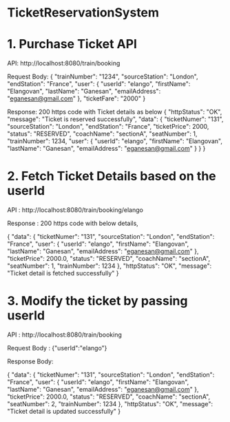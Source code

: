 # TicketReservationSystem

# 1. Purchase Ticket API

API: http://localhost:8080/train/booking

Request Body:
{
    "trainNumber": "1234",
    "sourceStation": "London",
    "endStation": "France",
    "user": {
        "userId": "elango",
        "firstName": "Elangovan",
        "lastName": "Ganesan",
        "emailAddress": "eganesan@gmail.com"
    },
    "ticketFare": "2000"
}


Response: 200 https code with Ticket details as below
{
    "httpStatus": "OK",
    "message": "Ticket is reserved successfully",
    "data": {
        "ticketNumer": "131",
        "sourceStation": "London",
        "endStation": "France",
        "ticketPrice": 2000,
        "status": "RESERVED",
        "coachName": "sectionA",
        "seatNumber": 1,
        "trainNumber": 1234,
        "user": {
            "userId": "elango",
            "firstName": "Elangovan",
            "lastName": "Ganesan",
            "emailAddress": "eganesan@gmail.com"
        }
    }
}


# 2. Fetch Ticket Details based on the userId

API : http://localhost:8080/train/booking/elango

Response : 200 https code with below details,

{
    "data": {
        "ticketNumer": "131",
        "sourceStation": "London",
        "endStation": "France",
        "user": {
            "userId": "elango",
            "firstName": "Elangovan",
            "lastName": "Ganesan",
            "emailAddress": "eganesan@gmail.com"
        },
        "ticketPrice": 2000.0,
        "status": "RESERVED",
        "coachName": "sectionA",
        "seatNumber": 1,
        "trainNumber": 1234
    },
    "httpStatus": "OK",
    "message": "Ticket detail is fetched successfully"
}

# 3. Modify the ticket by passing userId

API : http://localhost:8080/train/booking

Request Body : {"userId":"elango"}

Response Body: 

{
    "data": {
        "ticketNumer": "131",
        "sourceStation": "London",
        "endStation": "France",
        "user": {
            "userId": "elango",
            "firstName": "Elangovan",
            "lastName": "Ganesan",
            "emailAddress": "eganesan@gmail.com"
        },
        "ticketPrice": 2000.0,
        "status": "RESERVED",
        "coachName": "sectionA",
        "seatNumber": 2,
        "trainNumber": 1234
    },
    "httpStatus": "OK",
    "message": "Ticket detail is updated successfully"
}
